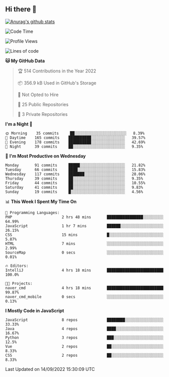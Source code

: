 ## Hi there 👋

[![Anurag's github stats](https://github-readme-stats.vercel.app/api?username=Songwonseok)](https://github.com/anuraghazra/github-readme-stats)



<!--START_SECTION:waka-->
![Code Time](http://img.shields.io/badge/Code%20Time-1%2C748%20hrs%2029%20mins-blue)

![Profile Views](http://img.shields.io/badge/Profile%20Views-0-blue)

![Lines of code](https://img.shields.io/badge/From%20Hello%20World%20I%27ve%20Written-3%20Million%20lines%20of%20code-blue)

**🐱 My GitHub Data** 

> 🏆 514 Contributions in the Year 2022
 > 
> 📦 356.9 kB Used in GitHub's Storage 
 > 
> 🚫 Not Opted to Hire
 > 
> 📜 25 Public Repositories 
 > 
> 🔑 3 Private Repositories  
 > 
**I'm a Night 🦉** 

```text
🌞 Morning    35 commits     ██░░░░░░░░░░░░░░░░░░░░░░░   8.39% 
🌆 Daytime    165 commits    ██████████░░░░░░░░░░░░░░░   39.57% 
🌃 Evening    178 commits    ██████████░░░░░░░░░░░░░░░   42.69% 
🌙 Night      39 commits     ██░░░░░░░░░░░░░░░░░░░░░░░   9.35%

```
📅 **I'm Most Productive on Wednesday** 

```text
Monday       91 commits     █████░░░░░░░░░░░░░░░░░░░░   21.82% 
Tuesday      66 commits     ████░░░░░░░░░░░░░░░░░░░░░   15.83% 
Wednesday    117 commits    ███████░░░░░░░░░░░░░░░░░░   28.06% 
Thursday     39 commits     ██░░░░░░░░░░░░░░░░░░░░░░░   9.35% 
Friday       44 commits     ██░░░░░░░░░░░░░░░░░░░░░░░   10.55% 
Saturday     41 commits     ██░░░░░░░░░░░░░░░░░░░░░░░   9.83% 
Sunday       19 commits     █░░░░░░░░░░░░░░░░░░░░░░░░   4.56%

```


📊 **This Week I Spent My Time On** 

```text
💬 Programming Languages: 
PHP                      2 hrs 48 mins       ████████████████░░░░░░░░░   64.99% 
JavaScript               1 hr 7 mins         ██████░░░░░░░░░░░░░░░░░░░   26.15% 
CSS                      15 mins             █░░░░░░░░░░░░░░░░░░░░░░░░   5.87% 
HTML                     7 mins              ░░░░░░░░░░░░░░░░░░░░░░░░░   2.99% 
SourceMap                0 secs              ░░░░░░░░░░░░░░░░░░░░░░░░░   0.01%

🔥 Editors: 
IntelliJ                 4 hrs 18 mins       █████████████████████████   100.0%

🐱‍💻 Projects: 
naver_cmd                4 hrs 18 mins       █████████████████████████   99.87% 
naver_cmd_mobile         0 secs              ░░░░░░░░░░░░░░░░░░░░░░░░░   0.13%

```

**I Mostly Code in JavaScript** 

```text
JavaScript               8 repos             ████████░░░░░░░░░░░░░░░░░   33.33% 
Java                     4 repos             ████░░░░░░░░░░░░░░░░░░░░░   16.67% 
Python                   3 repos             ███░░░░░░░░░░░░░░░░░░░░░░   12.5% 
Vue                      2 repos             ██░░░░░░░░░░░░░░░░░░░░░░░   8.33% 
CSS                      2 repos             ██░░░░░░░░░░░░░░░░░░░░░░░   8.33%

```



 Last Updated on 14/09/2022 15:30:09 UTC
<!--END_SECTION:waka-->
